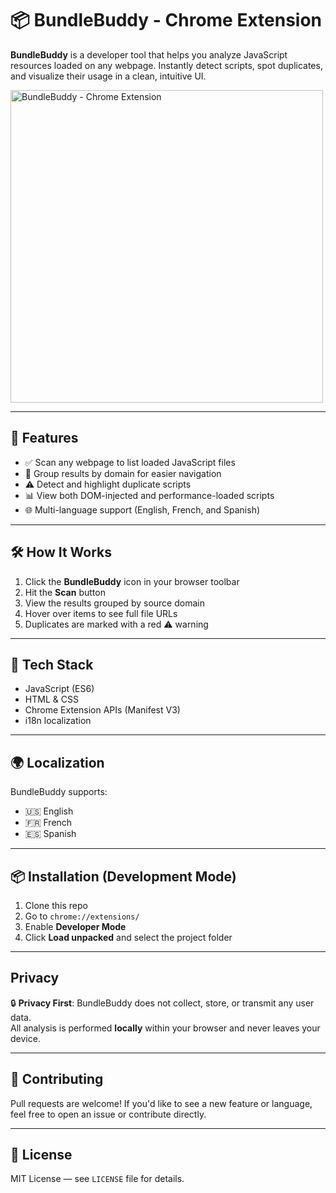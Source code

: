 # 📦 BundleBuddy - Chrome Extension

**BundleBuddy** is a developer tool that helps you analyze JavaScript resources loaded on any webpage. Instantly detect scripts, spot duplicates, and visualize their usage in a clean, intuitive UI.

  
<img src="https://josemolinaresume.com/uploads/portfolio/BundleBuddy-Screen-04.jpg" alt="BundleBuddy - Chrome Extension" width="500"/>

---

## 🚀 Features

- ✅ Scan any webpage to list loaded JavaScript files  
- 📂 Group results by domain for easier navigation  
- ⚠️ Detect and highlight duplicate scripts  
- 📊 View both DOM-injected and performance-loaded scripts  
- 🌐 Multi-language support (English, French, and Spanish)

---

## 🛠 How It Works

1. Click the **BundleBuddy** icon in your browser toolbar
2. Hit the **Scan** button
3. View the results grouped by source domain
4. Hover over items to see full file URLs
5. Duplicates are marked with a red ⚠️ warning

---

## 🧪 Tech Stack

- JavaScript (ES6)
- HTML & CSS
- Chrome Extension APIs (Manifest V3)
- i18n localization

---

## 🌍 Localization

BundleBuddy supports:
- 🇺🇸 English
- 🇫🇷 French
- 🇪🇸 Spanish

---

## 📦 Installation (Development Mode)

1. Clone this repo
2. Go to `chrome://extensions/`
3. Enable **Developer Mode**
4. Click **Load unpacked** and select the project folder

---

## Privacy

🔒 **Privacy First**: BundleBuddy does not collect, store, or transmit any user data.  
All analysis is performed **locally** within your browser and never leaves your device.

---

## 🤝 Contributing

Pull requests are welcome! If you'd like to see a new feature or language, feel free to open an issue or contribute directly.

---

## 📝 License

MIT License — see `LICENSE` file for details.
